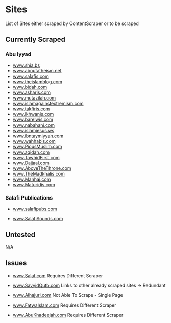 # Sites

List of Sites either scraped by ContentScraper or to be scraped



## Currently Scraped 

### Abu Iyyad

- www.shia.bs
- www.aboutatheism.net
- www.salafis.com
- www.theislamblog.com
- www.bidah.com
- www.asharis.com
- www.mutazilah.com
- www.islamagainstextremism.com
- www.takfiris.com
- www.ikhwanis.com
- www.barelwis.com
- www.nabahani.com
- www.islamjesus.ws
- www.ibntaymiyyah.com
- www.wahhabis.com
- www.PiousMuslim.com
- www.aqidah.com 
- www.TawhidFirst.com     
- www.Dajjaal.com  
- www.AboveTheThrone.com
- www.TheMadkhalis.com 
- www.Manhaj.com  
- www.Maturidis.com 



### Salafi Publications

- www.salafipubs.com

- www.SalafiSounds.com

  

## Untested

N/A



## Issues

- www.Salaf.com                                    Requires Different Scraper
- www.SayyidQutb.com                       Links to other already scraped sites -> Redundant
- www.Alhajuri.com                               Not Able To Scrape - Single Page
- www.FatwaIslam.com                         Requires Different Scraper  



- www.AbuKhadeejah.com                  Requires Different Scraper